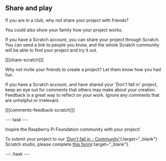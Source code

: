 ## Share and play

If you are in a club, why not share your project with friends?

You could also show your family how your project works.

If you have a Scratch account, you can share your project through Scratch. You can send a link to people you know, and the whole Scratch community will be able to find your project and try it out.

[[[share-scratch]]]

Why not invite your friends to create a project? Let them know how you had fun.

If you have a Scratch account, and have shared your 'Don't fall in' project, keep an eye out for comments that others may make about your creation. Feedback is a great way to reflect on your work. Ignore any comments that are unhelpful or irrelevant.

[[[comments-feedback-scratch]]]

--- task ---

Inspire the Raspberry Pi Foundation community with your project!

To submit your project to our ['Don't fall in - Community'](https://scratch.mit.edu/studios/29601182){:target="_blank"} Scratch studio, please complete [this form](https://form.raspberrypi.org/f/community-project-submissions){:target="_blank"}.

--- /task ---